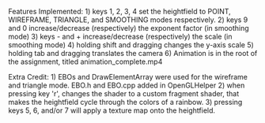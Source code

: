 Features Implemented:
    1) keys 1, 2, 3, 4 set the heightfield to POINT, WIREFRAME, TRIANGLE, and SMOOTHING modes respectively. 
    2) keys 9 and 0 increase/decrease (respectively) the exponent factor (in smoothing mode)
    3) keys - and + increase/decrease (respectively) the scale (in smoothing mode)
    4) holding shift and dragging changes the y-axis scale
    5) holding tab and dragging translates the camera
    6) Animation is in the root of the assignment, titled animation_complete.mp4
    

Extra Credit:
    1) EBOs and DrawElementArray were used for the wireframe and triangle mode. EBO.h and EBO.cpp added in OpenGLHelper
    2) when pressing key 'r', changes the shader to a custom fragment shader, that makes the heightfield cycle through the colors of a rainbow.
    3) pressing keys 5, 6, and/or 7 will apply a texture map onto the heightfield.
